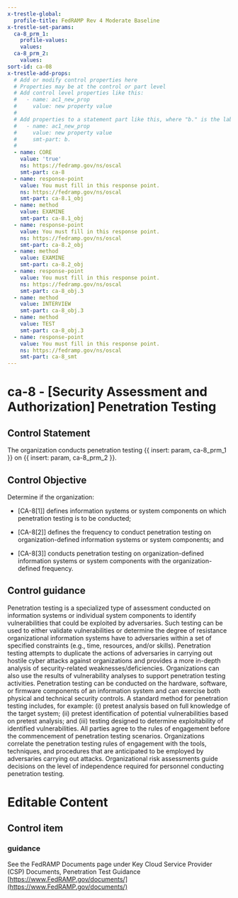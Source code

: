 ```yaml
---
x-trestle-global:
  profile-title: FedRAMP Rev 4 Moderate Baseline
x-trestle-set-params:
  ca-8_prm_1:
    profile-values:
    values:
  ca-8_prm_2:
    values:
sort-id: ca-08
x-trestle-add-props:
  # Add or modify control properties here
  # Properties may be at the control or part level
  # Add control level properties like this:
  #   - name: ac1_new_prop
  #     value: new property value
  #
  # Add properties to a statement part like this, where "b." is the label of the target statement part
  #   - name: ac1_new_prop
  #     value: new property value
  #     smt-part: b.
  #
  - name: CORE
    value: 'true'
    ns: https://fedramp.gov/ns/oscal
    smt-part: ca-8
  - name: response-point
    value: You must fill in this response point.
    ns: https://fedramp.gov/ns/oscal
    smt-part: ca-8.1_obj
  - name: method
    value: EXAMINE
    smt-part: ca-8.1_obj
  - name: response-point
    value: You must fill in this response point.
    ns: https://fedramp.gov/ns/oscal
    smt-part: ca-8.2_obj
  - name: method
    value: EXAMINE
    smt-part: ca-8.2_obj
  - name: response-point
    value: You must fill in this response point.
    ns: https://fedramp.gov/ns/oscal
    smt-part: ca-8_obj.3
  - name: method
    value: INTERVIEW
    smt-part: ca-8_obj.3
  - name: method
    value: TEST
    smt-part: ca-8_obj.3
  - name: response-point
    value: You must fill in this response point.
    ns: https://fedramp.gov/ns/oscal
    smt-part: ca-8_smt
---
```


# ca-8 - \[Security Assessment and Authorization\] Penetration Testing

## Control Statement

The organization conducts penetration testing {{ insert: param, ca-8_prm_1 }} on {{ insert: param, ca-8_prm_2 }}.

## Control Objective

Determine if the organization:

- \[CA-8[1]\] defines information systems or system components on which penetration testing is to be conducted;

- \[CA-8[2]\] defines the frequency to conduct penetration testing on organization-defined information systems or system components; and

- \[CA-8[3]\] conducts penetration testing on organization-defined information systems or system components with the organization-defined frequency.

## Control guidance

Penetration testing is a specialized type of assessment conducted on information systems or individual system components to identify vulnerabilities that could be exploited by adversaries. Such testing can be used to either validate vulnerabilities or determine the degree of resistance organizational information systems have to adversaries within a set of specified constraints (e.g., time, resources, and/or skills). Penetration testing attempts to duplicate the actions of adversaries in carrying out hostile cyber attacks against organizations and provides a more in-depth analysis of security-related weaknesses/deficiencies. Organizations can also use the results of vulnerability analyses to support penetration testing activities. Penetration testing can be conducted on the hardware, software, or firmware components of an information system and can exercise both physical and technical security controls. A standard method for penetration testing includes, for example: (i) pretest analysis based on full knowledge of the target system; (ii) pretest identification of potential vulnerabilities based on pretest analysis; and (iii) testing designed to determine exploitability of identified vulnerabilities. All parties agree to the rules of engagement before the commencement of penetration testing scenarios. Organizations correlate the penetration testing rules of engagement with the tools, techniques, and procedures that are anticipated to be employed by adversaries carrying out attacks. Organizational risk assessments guide decisions on the level of independence required for personnel conducting penetration testing.

# Editable Content

<!-- Make additions and edits below -->
<!-- The above represents the contents of the control as received by the profile, prior to additions. -->
<!-- If the profile makes additions to the control, they will appear below. -->
<!-- The above markdown may not be edited but you may edit the content below, and/or introduce new additions to be made by the profile. -->
<!-- If there is a yaml header at the top, parameter values may be edited. Use --set-parameters to incorporate the changes during assembly. -->
<!-- The content here will then replace what is in the profile for this control, after running profile-assemble. -->
<!-- The added parts in the profile for this control are below.  You may edit them and/or add new ones. -->
<!-- Each addition must have a heading either of the form ## Control my_addition_name -->
<!-- or ## Part a. (where the a. refers to one of the control statement labels.) -->
<!-- "## Control" parts are new parts added after the statement part. -->
<!-- "## Part" parts are new parts added into the top-level statement part with that label. -->
<!-- Subparts may be added with nested hash levels of the form ### My Subpart Name -->
<!-- underneath the parent ## Control or ## Part being added -->
<!-- See https://ibm.github.io/compliance-trestle/tutorials/ssp_profile_catalog_authoring/ssp_profile_catalog_authoring for guidance. -->

## Control item

### guidance

See the FedRAMP Documents page under Key Cloud Service Provider (CSP) Documents, Penetration Test Guidance [https://www.FedRAMP.gov/documents/](https://www.FedRAMP.gov/documents/)
